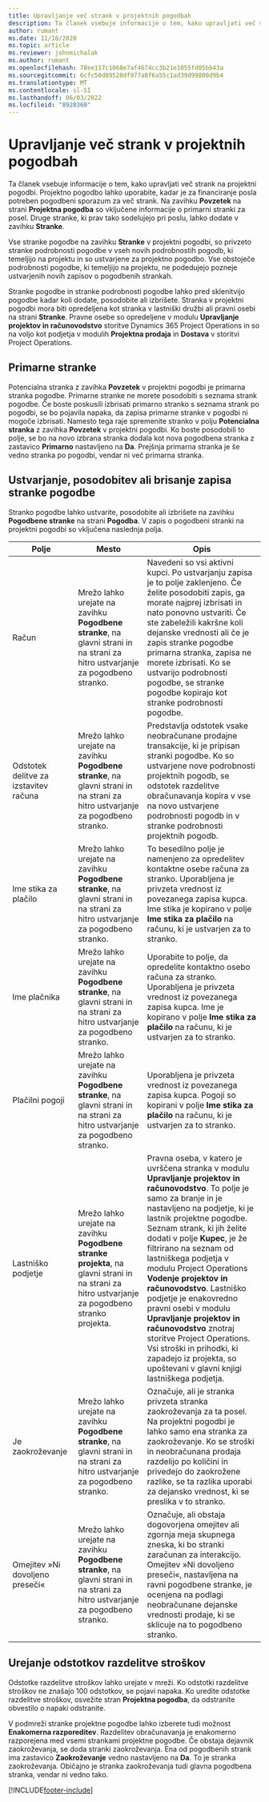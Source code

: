 ```yaml
---
title: Upravljanje več strank v projektnih pogodbah
description: Ta članek vsebuje informacije o tem, kako upravljati več strank na projektni pogodbi.
author: rumant
ms.date: 11/18/2020
ms.topic: article
ms.reviewer: johnmichalak
ms.author: rumant
ms.openlocfilehash: 78ee117c1068e7af4674cc3b21e1055fd05bb43a
ms.sourcegitcommit: 6cfc50d89528df977a8f6a55c1ad39d99800d9b4
ms.translationtype: MT
ms.contentlocale: sl-SI
ms.lasthandoff: 06/03/2022
ms.locfileid: "8928360"
---
```

# <a name="manage-multiple-customers-on-project-contracts"></a>Upravljanje več strank v projektnih pogodbah

Ta članek vsebuje informacije o tem, kako upravljati več strank na projektni pogodbi. Projektno pogodbo lahko uporabite, kadar je za financiranje posla potreben pogodbeni sporazum za več strank. Na zavihku **Povzetek** na strani **Projektna pogodba** so vključene informacije o primarni stranki za posel. Druge stranke, ki prav tako sodelujejo pri poslu, lahko dodate v zavihku **Stranke**.

Vse stranke pogodbe na zavihku **Stranke** v projektni pogodbi, so privzeto stranke podrobnosti pogodbe v vseh novih podrobnostih pogodb, ki temeljijo na projektu in so ustvarjene za projektno pogodbo. Vse obstoječe podrobnosti pogodbe, ki temeljijo na projektu, ne podedujejo pozneje ustvarjenih novih zapisov o pogodbenih strankah.

Stranke pogodbe in stranke podrobnosti pogodbe lahko pred sklenitvijo pogodbe kadar koli dodate, posodobite ali izbrišete. Stranka v projektni pogodbi mora biti opredeljena kot stranka v lastniški družbi ali pravni osebi na strani **Stranke**. Pravne osebe so opredeljene v modulu **Upravljanje projektov in računovodstvo** storitve Dynamics 365 Project Operations in so na voljo kot podjetja v modulih **Projektna prodaja** in **Dostava** v storitvi Project Operations.

## <a name="primary-customers"></a>Primarne stranke

Potencialna stranka z zavihka **Povzetek** v projektni pogodbi je primarna stranka pogodbe. Primarne stranke ne morete posodobiti s seznama strank pogodbe. Če boste poskusili izbrisati primarno stranko s seznama strank po pogodbi, se bo pojavila napaka, da zapisa primarne stranke v pogodbi ni mogoče izbrisati. Namesto tega raje spremenite stranko v polju **Potencialna stranka** z zavihka **Povzetek** v projektni pogodbi. Ko boste posodobili to polje, se bo na novo izbrana stranka dodala kot nova pogodbena stranka z zastavico **Primarno** nastavljeno na **Da**. Prejšnja primarna stranka je še vedno stranka po pogodbi, vendar ni več primarna stranka.

## <a name="create-update-or-delete-a-contract-customer-record"></a>Ustvarjanje, posodobitev ali brisanje zapisa stranke pogodbe

Stranko pogodbe lahko ustvarite, posodobite ali izbrišete na zavihku **Pogodbene stranke** na strani **Pogodba**. V zapis o pogodbeni stranki na projektni pogodbi so vključena naslednja polja.

| **Polje** | **Mesto** | **Opis** | 
| --- | --- | --- | 
| Račun | Mrežo lahko urejate na zavihku **Pogodbene stranke**, na glavni strani in na strani za hitro ustvarjanje za pogodbeno stranko. | Navedeni so vsi aktivni kupci. Po ustvarjanju zapisa je to polje zaklenjeno. Če želite posodobiti zapis, ga morate najprej izbrisati in nato ponovno ustvariti. Če ste zabeležili kakršne koli dejanske vrednosti ali če je zapis stranke pogodbe primarna stranka, zapisa ne morete izbrisati. Ko se ustvarijo podrobnosti pogodbe, se stranke pogodbe kopirajo kot stranke podrobnosti pogodbe. |
| Odstotek delitve za izstavitev računa | Mrežo lahko urejate na zavihku **Pogodbene stranke**, na glavni strani in na strani za hitro ustvarjanje za pogodbeno stranko. | Predstavlja odstotek vsake neobračunane prodajne transakcije, ki je pripisan stranki pogodbe. Ko so ustvarjene nove podrobnosti projektnih pogodb, se odstotek razdelitve obračunavanja kopira v vse na novo ustvarjene podrobnosti pogodb in v stranke podrobnosti projektnih pogodb. |
| Ime stika za plačilo | Mrežo lahko urejate na zavihku **Pogodbene stranke**, na glavni strani in na strani za hitro ustvarjanje za pogodbeno stranko. | To besedilno polje je namenjeno za opredelitev kontaktne osebe računa za stranko. Uporabljena je privzeta vrednost iz povezanega zapisa kupca. Ime stika je kopirano v polje **Ime stika za plačilo** na računu, ki je ustvarjen za to stranko. |
| Ime plačnika | Mrežo lahko urejate na zavihku **Pogodbene stranke**, na glavni strani in na strani za hitro ustvarjanje za pogodbeno stranko. | Uporabite to polje, da opredelite kontaktno osebo računa za stranko. Uporabljena je privzeta vrednost iz povezanega zapisa kupca. Ime je kopirano v polje **Ime stika za plačilo** na računu, ki je ustvarjen za to stranko. |
| Plačilni pogoji | Mrežo lahko urejate na zavihku **Pogodbene stranke**, na glavni strani in na strani za hitro ustvarjanje za pogodbeno stranko. | Uporabljena je privzeta vrednost iz povezanega zapisa kupca. Pogoji so kopirani v polje **Ime stika za plačilo** na računu, ki je ustvarjen za to stranko. |
| Lastniško podjetje | Mrežo lahko urejate na zavihku **Pogodbene stranke projekta**, na glavni strani in na strani za hitro ustvarjanje za pogodbeno stranko projekta. | Pravna oseba, v katero je uvrščena stranka v modulu **Upravljanje projektov in računovodstvo**. To polje je samo za branje in je nastavljeno na podjetje, ki je lastnik projektne pogodbe.</br>Seznam strank, ki jih želite dodati v polje **Kupec**, je že filtrirano na seznam od lastniškega podjetja v modulu Project Operations **Vodenje projektov in računovodstvo**. Lastniško podjetje je enakovredno pravni osebi v modulu **Upravljanje projektov in računovodstvo** znotraj storitve Project Operations. Vsi stroški in prihodki, ki zapadejo iz projekta, so upoštevani v glavni knjigi lastniškega podjetja. |
| Je zaokroževanje | Mrežo lahko urejate na zavihku **Pogodbene stranke**, na glavni strani in na strani za hitro ustvarjanje za pogodbeno stranko. | Označuje, ali je stranka privzeta stranka zaokroževanja za ta posel. Na projektni pogodbi je lahko samo ena stranka za zaokroževanje. Ko se stroški in neobračunana prodaja razdelijo po količini in privedejo do zaokrožene razlike, se ta razlika uporabi za dejansko vrednost, ki se preslika v to stranko. |
| Omejitev »Ni dovoljeno preseči« | Mrežo lahko urejate na zavihku **Pogodbene stranke**, na glavni strani in na strani za hitro ustvarjanje za pogodbeno stranko. | Označuje, ali obstaja dogovorjena omejitev ali zgornja meja skupnega zneska, ki bo stranki zaračunan za interakcijo. Omejitev »Ni dovoljeno preseči«, nastavljena na ravni pogodbene stranke, je ocenjena na podlagi neobračunane dejanske vrednosti prodaje, ki se sklicuje na to pogodbeno stranko. |

## <a name="edit-billing-split-percentages"></a>Urejanje odstotkov razdelitve stroškov

Odstotke razdelitve stroškov lahko urejate v mreži. Ko odstotki razdelitve stroškov ne znašajo 100 odstotkov, se pojavi napaka. Ko uredite odstotke razdelitve stroškov, osvežite stran **Projektna pogodba**, da odstranite obvestilo o napaki odstranite.

V podmreži stranke projektne pogodbe lahko izberete tudi možnost **Enakomerna razporeditev**. Razdelitev obračunavanja je enakomerno razporejena med vsemi strankami projektne pogodbe. Če obstaja dejavnik zaokroževanja, se doda stranki zaokroževanja. Ena od pogodbenih strank ima zastavico **Zaokroževanje** vedno nastavljeno na **Da**. To je stranka zaokroževanja. Običajno je stranka zaokroževanja tudi glavna pogodbena stranka, vendar ni vedno tako.


[!INCLUDE[footer-include](../includes/footer-banner.md)]